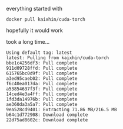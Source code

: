 everything started with
```
docker pull kaixhin/cuda-torch
```

hopefully it would work

took a long time...

```
Using default tag: latest
latest: Pulling from kaixhin/cuda-torch
bbe1c4256df3: Pull complete 
911d09728ffd: Pull complete 
615765bc0d9f: Pull complete 
a3ed95caeb02: Pull complete 
f6c40ea017da: Pull complete 
a53854637f3f: Pull complete 
14ced4e3a4ff: Pull complete 
1fd3da14976b: Pull complete 
ae360da3a5a7: Pull complete 
9ea528cd9401: Extracting 71.86 MB/216.5 MB
b64c1d772908: Download complete 
22d75ad8602c: Download complete 

```
